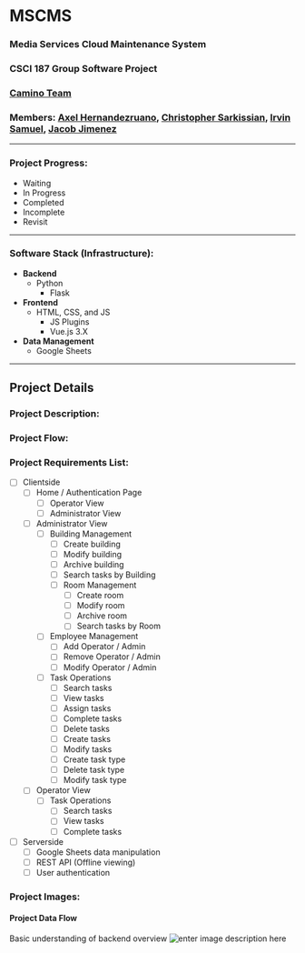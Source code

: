 

# MSCMS
### Media Services Cloud Maintenance System
### CSCI 187 Group Software Project
### [Camino Team](https://camino.instructure.com/groups/66146)
### Members: [Axel Hernandezruano](https://camino.instructure.com/courses/72541/users/42159), [Christopher Sarkissian](https://camino.instructure.com/courses/72541/users/42292), [Irvin Samuel](https://camino.instructure.com/courses/72541/users/42245), [Jacob Jimenez](https://camino.instructure.com/courses/72541/users/42631)
-----
### Project Progress: 

 - Waiting
 - In Progress
 - Completed
 - Incomplete
 - Revisit

-----

###  Software Stack (Infrastructure):


* **Backend**
	* Python
		* Flask
* **Frontend**
	* HTML, CSS, and JS
		* JS Plugins
		* Vue.js 3.X
* **Data Management**
	* Google Sheets

-----
## Project Details

###  Project Description:

###  Project Flow:

###  Project Requirements List:
 * [ ] Clientside
	 * [ ] Home / Authentication Page
	 	 * [ ] Operator View
	 	 * [ ] Administrator View
	 * [ ] Administrator View
		 * [ ] Building Management
			 * [ ] Create building
			 * [ ] Modify building
			 * [ ] Archive building
			 * [ ] Search tasks by Building
			 * [ ] Room Management
				 * [ ] Create room
				 * [ ] Modify room
				 * [ ] Archive room
				 * [ ] Search tasks by Room
		 * [ ] Employee Management
			 * [ ] Add Operator / Admin
			 * [ ] Remove Operator / Admin
			 * [ ] Modify Operator / Admin
		 * [ ] Task Operations
			 * [ ] Search tasks
			 * [ ] View tasks
			 * [ ] Assign tasks
			 * [ ] Complete tasks
			 * [ ] Delete tasks
			 * [ ] Create tasks
			 * [ ] Modify tasks
			 * [ ] Create task type
			 * [ ] Delete task type
			 * [ ] Modify task type
	 * [ ] Operator View
		 * [ ] Task Operations
			 * [ ] Search tasks
			 * [ ] View tasks
			 * [ ] Complete tasks
* [ ] Serverside
	* [ ] Google Sheets data manipulation
	* [ ] REST API (Offline viewing)
	* [ ] User authentication

### Project Images:
#### Project Data Flow
Basic understanding of backend overview
![enter image description here](https://i.imgur.com/PDx7fCu.png)
